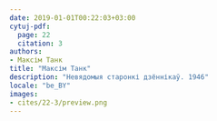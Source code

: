 ```yaml
---
date: 2019-01-01T00:22:03+03:00
cytuj-pdf:
  page: 22
  citation: 3
authors:
- Максім Танк
title: "Максім Танк"
description: "Невядомыя старонкі дзённікаў. 1946"
locale: "be_BY"
images:
- cites/22-3/preview.png
---
```

